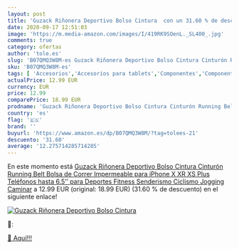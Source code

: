 ```yaml
---
layout: post
title: 'Guzack Riñonera Deportivo Bolso Cintura  con un 31.60 % de descuento'
date: 2020-09-17 12:51:03
image: 'https://m.media-amazon.com/images/I/419RK9SOenL._SL400_.jpg'
comments: true
category: ofertas
author: 'tole.es'
slug: 'B07QMQ3W8M-es Guzack Riñonera Deportivo Bolso Cintura Cinturón Running...'
sku: 'B07QMQ3W8M-es'
tags: [ 'Accesorios','Accesorios para tablets','Componentes','Componentes y piezas para portátiles','Informática','Teclados de repuesto para portátiles y netbooks','Teclados para tablets','iphone', ]
actualPrice: 12.99 EUR
currency: EUR
price: 12.99
comparePrice: 18.99 EUR
prodname: 'Guzack Riñonera Deportivo Bolso Cintura Cinturón Running Belt Bolsa de Correr Impermeable para iPhone X XR XS Plus Teléfonos hasta 6.5’’ para Deportes Fitness Senderismo Ciclismo Jogging Caminar'
country: 'es'
flag: '🇪🇸'
brand: ''
buyurl: 'https://www.amazon.es/dp/B07QMQ3W8M/?tag=tolees-21'
descuento: '31.60'
average: '12.275714285714285'
---
```


En este momento está [Guzack Riñonera Deportivo Bolso Cintura Cinturón Running Belt Bolsa de Correr Impermeable para iPhone X XR XS Plus Teléfonos hasta 6.5’’ para Deportes Fitness Senderismo Ciclismo Jogging Caminar](https://www.amazon.es/dp/B07QMQ3W8M/?tag=tolees-21) a 12.99 EUR (original: 18.99 EUR) (31.60 %  de descuento) en el siguiente enlace!

[![Guzack Riñonera Deportivo Bolso Cintura ](https://m.media-amazon.com/images/I/419RK9SOenL._SL400_.jpg)](https://www.amazon.es/dp/B07QMQ3W8M/?tag=tolees-21)

🔎:


[🛒 Aquí!!!](https://www.amazon.es/dp/B07QMQ3W8M/?tag=tolees-21)
